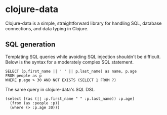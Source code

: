 # clojure-data

Clojure-data is a simple, straightforward library for handling SQL, database connections, and data typing in Clojure.

## SQL generation

Templating SQL queries while avoiding SQL injection shouldn't be difficult.  Below is the syntax for a moderately complex SQL statement.

    SELECT (p.first_name || ' ' || p.last_name) as name, p.age
    FROM people as p
    WHERE p.age > 30 AND NOT EXISTS (SELECT 1 FROM ?)

The same query in clojure-data's SQL DSL.

    (select [(as (|| :p.first_name " " :p.last_name)) :p.age]
      (from (as :people :p))
      (where (> :p.age 30)))
